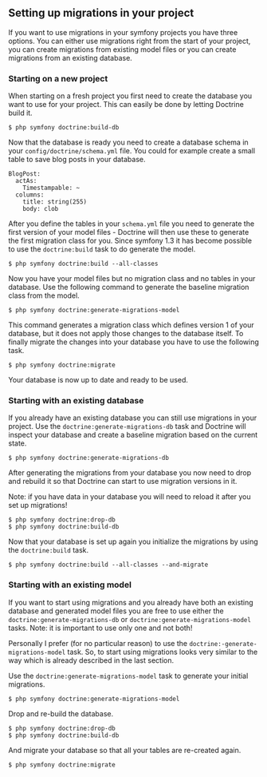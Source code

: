 ## Setting up migrations in your project

If you want to use migrations in your symfony projects you have three options. You can either use migrations right from the start of your project, you can create migrations from existing model files or you can create migrations from an existing database.

### Starting on a new project

When starting on a fresh project you first need to create the database you want to use for your project. This can easily be done by letting Doctrine build it.

    $ php symfony doctrine:build-db

Now that the database is ready you need to create a database schema in your `config/doctrine/schema.yml` file. You could for example create a small table to save blog posts in your database.

    BlogPost:
      actAs:
        Timestampable: ~
      columns:
        title: string(255)
        body: clob

After you define the tables in your `schema.yml` file you need to generate the first version of your model files - Doctrine will then use these to generate the first migration class for you. Since symfony 1.3 it has become possible to use the `doctrine:build` task to do generate the model.

    $ php symfony doctrine:build --all-classes

Now you have your model files but no migration class and no tables in your database. Use the following command to generate the baseline migration class from the model.

    $ php symfony doctrine:generate-migrations-model

This command generates a migration class which defines version 1 of your database, but it does not apply those changes to the database itself. To finally migrate the changes into your database you have to use the following task.

    $ php symfony doctrine:migrate

Your database is now up to date and ready to be used.

### Starting with an existing database

If you already have an existing database you can still use migrations in your project. Use the `doctrine:generate-migrations-db` task and Doctrine will inspect your database and create a baseline migration based on the current state.

    $ php symfony doctrine:generate-migrations-db

After generating the migrations from your database you now need to drop and rebuild it so that Doctrine can start to use migration versions in it.

Note: if you have data in your database you will need to reload it after you set up migrations!

    $ php symfony doctrine:drop-db
    $ php symfony doctrine:build-db

Now that your database is set up again you initialize the migrations by using the `doctrine:build` task.

    $ php symfony doctrine:build --all-classes --and-migrate

### Starting with an existing model

If you want to start using migrations and you already have both an existing database and generated model files you are free to use either the `doctrine:generate-migrations-db` or `doctrine:generate-migrations-model` tasks. Note: it is important to use only one and not both!

Personally I prefer (for no particular reason) to use the `doctrine:-generate-migrations-model` task. So, to start using migrations looks very similar to the way which is already described in the last section.

Use the `doctrine:generate-migrations-model` task to generate your initial migrations.

    $ php symfony doctrine:generate-migrations-model

Drop and re-build the database.

    $ php symfony doctrine:drop-db
    $ php symfony doctrine:build-db

And migrate your database so that all your tables are re-created again.

    $ php symfony doctrine:migrate
